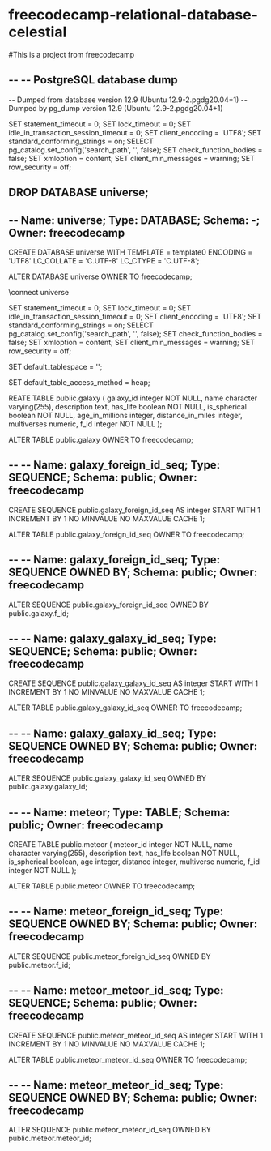 # freecodecamp-relational-database-celestial
#This is a project from freecodecamp

 --
-- PostgreSQL database dump
--

-- Dumped from database version 12.9 (Ubuntu 12.9-2.pgdg20.04+1)
-- Dumped by pg_dump version 12.9 (Ubuntu 12.9-2.pgdg20.04+1)

SET statement_timeout = 0;
SET lock_timeout = 0;
SET idle_in_transaction_session_timeout = 0;
SET client_encoding = 'UTF8';
SET standard_conforming_strings = on;
SELECT pg_catalog.set_config('search_path', '', false);
SET check_function_bodies = false;
SET xmloption = content;
SET client_min_messages = warning;
SET row_security = off;

DROP DATABASE universe;
--
-- Name: universe; Type: DATABASE; Schema: -; Owner: freecodecamp
--

CREATE DATABASE universe WITH TEMPLATE = template0 ENCODING = 'UTF8' LC_COLLATE = 'C.UTF-8' LC_CTYPE = 'C.UTF-8';


ALTER DATABASE universe OWNER TO freecodecamp;

\connect universe


SET statement_timeout = 0;
SET lock_timeout = 0;
SET idle_in_transaction_session_timeout = 0;
SET client_encoding = 'UTF8';
SET standard_conforming_strings = on;
SELECT pg_catalog.set_config('search_path', '', false);
SET check_function_bodies = false;
SET xmloption = content;
SET client_min_messages = warning;
SET row_security = off;

SET default_tablespace = '';

SET default_table_access_method = heap;

REATE TABLE public.galaxy (
    galaxy_id integer NOT NULL,
    name character varying(255),
    description text,
    has_life boolean NOT NULL,
    is_spherical boolean NOT NULL,
    age_in_millions integer,
    distance_in_miles integer,
    multiverses numeric,
    f_id integer NOT NULL
);


ALTER TABLE public.galaxy OWNER TO freecodecamp;


--
-- Name: galaxy_foreign_id_seq; Type: SEQUENCE; Schema: public; Owner: freecodecamp
--

CREATE SEQUENCE public.galaxy_foreign_id_seq
    AS integer
    START WITH 1
    INCREMENT BY 1
    NO MINVALUE
    NO MAXVALUE
    CACHE 1;


ALTER TABLE public.galaxy_foreign_id_seq OWNER TO freecodecamp;


--
-- Name: galaxy_foreign_id_seq; Type: SEQUENCE OWNED BY; Schema: public; Owner: freecodecamp
--

ALTER SEQUENCE public.galaxy_foreign_id_seq OWNED BY public.galaxy.f_id;


--
-- Name: galaxy_galaxy_id_seq; Type: SEQUENCE; Schema: public; Owner: freecodecamp
--

CREATE SEQUENCE public.galaxy_galaxy_id_seq
    AS integer
    START WITH 1
    INCREMENT BY 1
    NO MINVALUE
    NO MAXVALUE
    CACHE 1;


ALTER TABLE public.galaxy_galaxy_id_seq OWNER TO freecodecamp;


--
-- Name: galaxy_galaxy_id_seq; Type: SEQUENCE OWNED BY; Schema: public; Owner: freecodecamp
--

ALTER SEQUENCE public.galaxy_galaxy_id_seq OWNED BY public.galaxy.galaxy_id;


--
-- Name: meteor; Type: TABLE; Schema: public; Owner: freecodecamp
--

CREATE TABLE public.meteor (
    meteor_id integer NOT NULL,
    name character varying(255),
    description text,
    has_life boolean NOT NULL,
    is_spherical boolean,
    age integer,
    distance integer,
    multiverse numeric,
    f_id integer NOT NULL
);


ALTER TABLE public.meteor OWNER TO freecodecamp;

--
-- Name: meteor_foreign_id_seq; Type: SEQUENCE OWNED BY; Schema: public; Owner: freecodecamp
--

ALTER SEQUENCE public.meteor_foreign_id_seq OWNED BY public.meteor.f_id;


--
-- Name: meteor_meteor_id_seq; Type: SEQUENCE; Schema: public; Owner: freecodecamp
--

CREATE SEQUENCE public.meteor_meteor_id_seq
    AS integer
    START WITH 1
    INCREMENT BY 1
    NO MINVALUE
    NO MAXVALUE
    CACHE 1;


ALTER TABLE public.meteor_meteor_id_seq OWNER TO freecodecamp;

--
-- Name: meteor_meteor_id_seq; Type: SEQUENCE OWNED BY; Schema: public; Owner: freecodecamp
--

ALTER SEQUENCE public.meteor_meteor_id_seq OWNED BY public.meteor.meteor_id;

